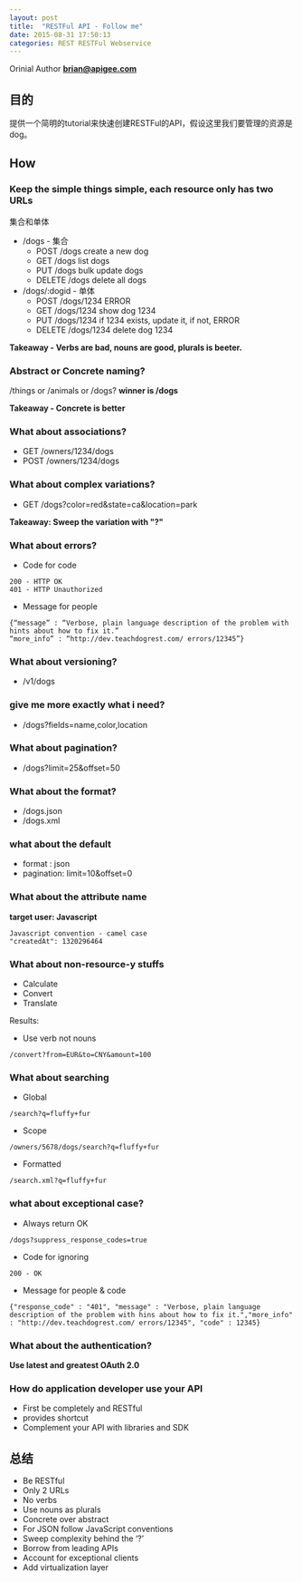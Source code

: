 ```yaml
---
layout: post
title:  "RESTFul API - Follow me"
date: 2015-08-31 17:50:13
categories: REST RESTFul Webservice
---
```

Orinial Author
<strong> 
brian@apigee.com
</strong>

## 目的
提供一个简明的tutorial来快速创建RESTFul的API，假设这里我们要管理的资源是dog。

## How

### Keep the simple things simple, each resource only has two URLs

集合和单体

- /dogs - 集合
    * POST /dogs create a new dog
    * GET /dogs list dogs
    * PUT /dogs bulk update dogs
    * DELETE /dogs delete all dogs
- /dogs/:dogid - 单体
    * POST /dogs/1234 ERROR
    * GET /dogs/1234 show dog 1234
    * PUT /dogs/1234 if 1234 exists, update it, if not, ERROR
    * DELETE /dogs/1234 delete dog 1234
    
<strong>Takeaway - Verbs are bad, nouns are good, plurals is beeter.</strong>

### Abstract or Concrete naming?

/things or /animals or /dogs? <strong> winner is /dogs</strong>

<strong>Takeaway - Concrete is better</strong>

### What about associations?

- GET /owners/1234/dogs
- POST /owners/1234/dogs

### What about complex variations?

- GET /dogs?color=red&state=ca&location=park

<strong> Takeaway: Sweep the variation with "?"</strong>

### What about errors?

- Code for code
```
200 - HTTP OK
401 - HTTP Unauthorized
```

- Message for people

```
{“message” : “Verbose, plain language description of the problem with hints about how to fix it.”
“more_info” : “http://dev.teachdogrest.com/ errors/12345”}
```

### What about versioning?

- /v1/dogs

### give me more exactly what i need?

- /dogs?fields=name,color,location

### What about pagination?

- /dogs?limit=25&offset=50

### What about the format?

- /dogs.json
- /dogs.xml

### what about the default

- format : json
- pagination: limit=10&offset=0

### What about the attribute name

<strong>target user: Javascript</strong>

```
Javascript convention - camel case
"createdAt": 1320296464
```

### What about non-resource-y stuffs
- Calculate
- Convert
- Translate

Results:
- Use verb not nouns
```
/convert?from=EUR&to=CNY&amount=100
```
### What about searching

- Global
```
/search?q=fluffy+fur
```
- Scope
```
/owners/5678/dogs/search?q=fluffy+fur
```
- Formatted
```
/search.xml?q=fluffy+fur
```

### what about exceptional case?

- Always return OK
```
/dogs?suppress_response_codes=true
```
- Code for ignoring
```
200 - OK
```
- Message for people & code
```
{"response_code" : "401", "message" : "Verbose, plain language description of the problem with hins about how to fix it.","more_info" : "http://dev.teachdogrest.com/ errors/12345", "code" : 12345}
```

### What about the authentication?

<strong>Use latest and greatest OAuth 2.0</strong>

### How do application developer use your API

- First be completely and RESTful
- provides shortcut
- Complement your API with libraries and SDK


## 总结

- Be RESTful
- Only 2 URLs 
- No verbs 
- Use nouns as plurals
- Concrete over abstract
- For JSON follow JavaScript conventions 
- Sweep complexity behind the ‘?’ 
- Borrow from leading APIs
- Account for exceptional clients 
- Add virtualization layer
